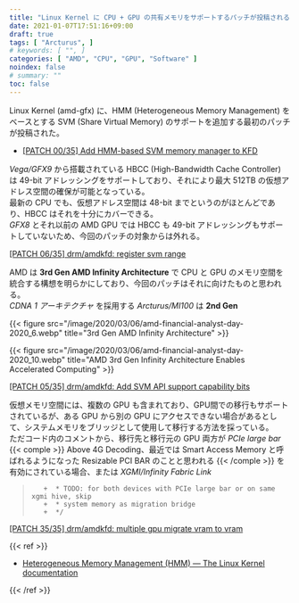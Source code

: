 ```yaml
---
title: "Linux Kernel に CPU + GPU の共有メモリをサポートするパッチが投稿される"
date: 2021-01-07T17:51:16+09:00
draft: true
tags: [ "Arcturus", ]
# keywords: [ "", ]
categories: [ "AMD", "CPU", "GPU", "Software" ]
noindex: false
# summary: ""
toc: false
---
```


Linux Kernel (amd-gfx) に、HMM (Heterogeneous Memory Management) をベースとする SVM (Share Virtual Memory) のサポートを追加する最初のパッチが投稿された。  

 * [[PATCH 00/35] Add HMM-based SVM memory manager to KFD](https://lists.freedesktop.org/archives/amd-gfx/2021-January/057892.html)

*Vega/GFX9* から搭載されている HBCC (High-Bandwidth Cache Controller) は 49-bit アドレッシングをサポートしており、それにより最大 512TB の仮想アドレス空間の確保が可能となっている。  
最新の CPU でも、仮想アドレス空間は 48-bit までというのがほとんどであり、HBCC はそれを十分にカバーできる。  
*GFX8* とそれ以前の AMD GPU では HBCC も 49-bit アドレッシングもサポートしていないため、今回のパッチの対象からは外れる。  

[[PATCH 06/35] drm/amdkfd: register svm range](https://lists.freedesktop.org/archives/amd-gfx/2021-January/057897.html)

AMD は **3rd Gen AMD Infinity Architecture** で CPU と GPU のメモリ空間を統合する構想を明らかにしており、今回のパッチはそれに向けたものと思われる。  
*CDNA 1 アーキテクチャ* を採用する *Arcturus/MI100* は **2nd Gen**

{{< figure src="/image/2020/03/06/amd-financial-analyst-day-2020_6.webp" title="3rd Gen AMD Infinity Architecture" >}}

{{< figure src="/image/2020/03/06/amd-financial-analyst-day-2020_10.webp" title="AMD 3rd Gen Infinity Architecture Enables Accelerated Computing" >}}

[[PATCH 05/35] drm/amdkfd: Add SVM API support capability bits](https://lists.freedesktop.org/archives/amd-gfx/2021-January/057896.html)

仮想メモリ空間には、複数の GPU も含まれており、GPU間での移行もサポートされているが、ある GPU から別の GPU にアクセスできない場合があるとして、システムメモリをブリッジとして使用して移行する方法を採っている。  
ただコード内のコメントから、移行先と移行元の GPU 両方が *PCIe large bar* {{< comple >}} Above 4G Decoding、最近では Smart Access Memory と呼ばれるようになった Resizable PCI BAR のことと思われる {{< /comple >}} を有効にされている場合、または *XGMI/Infinity Fabric Link*

 >        +	 * TODO: for both devices with PCIe large bar or on same xgmi hive, skip
 >        +	 * system memory as migration bridge
 >        +	 */

[[PATCH 35/35] drm/amdkfd: multiple gpu migrate vram to vram](https://lists.freedesktop.org/archives/amd-gfx/2021-January/057927.html)

{{< ref >}}

 * [Heterogeneous Memory Management (HMM) — The Linux Kernel documentation](https://www.kernel.org/doc/html/v4.18/vm/hmm.html)

{{< /ref >}}
